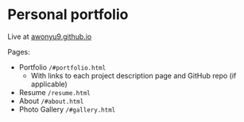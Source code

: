 # Personal portfolio

Live at <a href="https://awonyu9.github.io" alt="Link to portfolio website" target="_blank">awonyu9.github.io</a>

Pages:
- Portfolio `/#portfolio.html`
  - With links to each project description page and GitHub repo (if applicable)
- Resume `/resume.html`
- About `/#about.html`
- Photo Gallery `/#gallery.html`